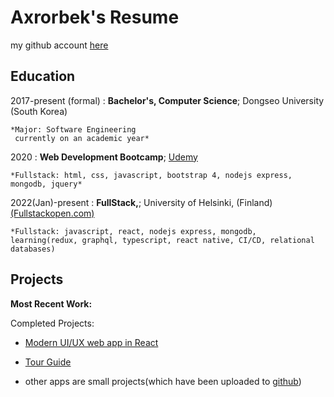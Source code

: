 # Axrorbek's Resume
my github account [here](github.com/akhrrbk)

Education
---------

2017-present (formal)
:   **Bachelor's, Computer Science**; Dongseo University (South Korea)

    *Major: Software Engineering
     currently on an academic year*

2020
:   **Web Development Bootcamp**; [Udemy](https://www.udemy.com/course/the-web-developer-bootcamp/)

    *Fullstack: html, css, javascript, bootstrap 4, nodejs express, mongodb, jquery*

2022(Jan)-present
:   **FullStack,**; University of Helsinki, (Finland) [(Fullstackopen.com)](https://fullstackopen.com/en/#course-contents)

    *Fullstack: javascript, react, nodejs express, mongodb, 
    learning(redux, graphql, typescript, react native, CI/CD, relational databases)

Projects
----------

**Most Recent Work:**

Completed Projects:

* [Modern UI/UX web app in React](https://github.com/akhrrbk/modern-ui-ux-2-of-30)

* [Tour Guide](https://github.com/akhrrbk/mern-single-page-app-one)

* other apps are small projects(which have been uploaded to [github](https://github.com/akhrrbk?tab=repositories))
